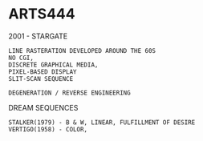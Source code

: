 # ARTS444

2001 - STARGATE

	LINE RASTERATION DEVELOPED AROUND THE 60S
	NO CGI,
	DISCRETE GRAPHICAL MEDIA,
	PIXEL-BASED DISPLAY
	SLIT-SCAN SEQUENCE

	DEGENERATION / REVERSE ENGINEERING

DREAM SEQUENCES

	STALKER(1979) - B & W, LINEAR, FULFILLMENT OF DESIRE
	VERTIGO(1958) - COLOR,
